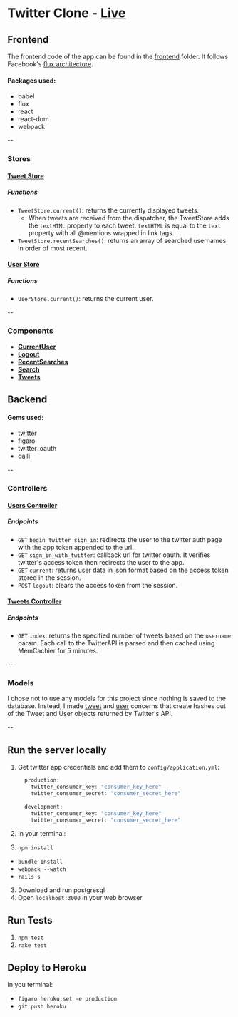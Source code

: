# Twitter Clone - [Live](https://n8s-twitter-clone.herokuapp.com/)

## **Frontend**
The frontend code of the app can be found in the [frontend](frontend) folder. It follows Facebook's [flux architecture](https://facebook.github.io/flux/docs/overview.html).

#### Packages used:
- babel
- flux
- react
- react-dom
- webpack

--

### Stores
#### [Tweet Store](frontend/stores/TweetStore.js)
##### Functions
- `TweetStore.current()`: returns the currently displayed tweets. 
    - When tweets are received from the dispatcher, the TweetStore adds the `textHTML` property to each tweet. `textHTML` is equal to the `text` property with all @mentions wrapped in link tags. 
- `TweetStore.recentSearches()`: returns an array of searched usernames in order of most recent.

#### [User Store](frontend/stores/UserStore.js)
##### Functions
- `UserStore.current()`: returns the current user.

--
### Components
- **[CurrentUser](frontend/components/CurrentUser.jsx)**
- **[Logout](frontend/components/Logout.jsx)**
- **[RecentSearches](frontend/components/RecentSearches.jsx)**
- **[Search](frontend/components/Search.jsx)**
- **[Tweets](frontend/components/Tweets.jsx)**

## **Backend**
#### Gems used:
- twitter
- figaro
- twitter_oauth
- dalli

--

### Controllers
#### [Users Controller](app/controllers/users_controller.rb)
##### Endpoints
- `GET` `begin_twitter_sign_in`: redirects the user to the twitter auth page with the app token appended to the url.
- `GET` `sign_in_with_twitter`: callback url for twitter oauth. It verifies twitter's access token then redirects the user to the app.
- `GET` `current`: returns user data in json format based on the access token stored in the session.
- `POST` `logout`: clears the access token from the session.

#### [Tweets Controller](app/controllers/tweets_controller.rb)
##### Endpoints
- `GET` `index`: returns the specified number of tweets based on the `username` param. Each call to the TwitterAPI is parsed and then cached using MemCachier for 5 minutes. 

--

### Models
I chose not to use any models for this project since nothing is saved to the database.
Instead, I made [tweet](app/controllers/concerns/tweet.rb) and [user](app/controllers/concerns/user.rb) concerns that create hashes out of the Tweet and User objects returned by Twitter's API.

--

## **Run the server locally**

1. Get twitter app credentials and add them to `config/application.yml`:

    ```c
      production:
        twitter_consumer_key: "consumer_key_here"
        twitter_consumer_secret: "consumer_secret_here"
        
      development:
        twitter_consumer_key: "consumer_key_here"
        twitter_consumer_secret: "consumer_secret_here"
    ```
2. In your terminal:
  1. `npm install`
  - `bundle install`
  - `webpack --watch` 
  - `rails s`
3. Download and run postgresql 
4. Open `localhost:3000` in your web browser

## **Run Tests**
1. `npm test`
2. `rake test`

## **Deploy to Heroku**
In you terminal:
  - `figaro heroku:set -e production`
  - `git push heroku`
